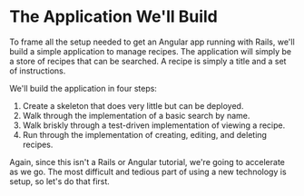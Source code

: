 # The Application We'll Build

To frame all the setup needed to get an Angular app running with Rails,
we'll build a simple application to manage recipes.  The application will
simply be a store of recipes that can be searched.  A recipe is simply a title
and a set of instructions.

We'll build the application in four steps:

1. Create a skeleton that does very little but can be deployed.
2. Walk through the implementation of a basic search by name.
3. Walk briskly through a test-driven implementation of viewing a recipe.
4. Run through the implementation of creating, editing, and deleting recipes.

Again, since this isn't a Rails or Angular tutorial, we're going to accelerate
as we go.  The most difficult and tedious part of using a new technology is
setup, so let's do that first.
